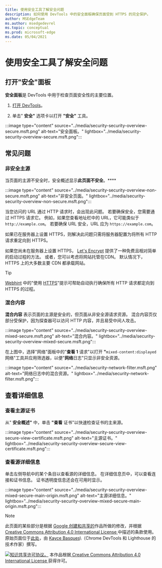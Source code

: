 ```yaml
---
title: 使用安全工具了解安全问题
description: 如何使用 DevTools 中的安全面板确保页面受到 HTTPS 的完全保护。
author: MSEdgeTeam
ms.author: msedgedevrel
ms.topic: conceptual
ms.prod: microsoft-edge
ms.date: 05/04/2021
---
```

<!-- Copyright Kayce Basques

   Licensed under the Apache License, Version 2.0 (the "License");
   you may not use this file except in compliance with the License.
   You may obtain a copy of the License at

       https://www.apache.org/licenses/LICENSE-2.0

   Unless required by applicable law or agreed to in writing, software
   distributed under the License is distributed on an "AS IS" BASIS,
   WITHOUT WARRANTIES OR CONDITIONS OF ANY KIND, either express or implied.
   See the License for the specific language governing permissions and
   limitations under the License.  -->
# <a name="understand-security-issues-using-the-security-tool"></a>使用安全工具了解安全问题

<!--Use the **Security** Panel in [Microsoft Edge DevTools](../../devtools-guide-chromium/index.md) to make sure HTTPS is properly implemented on a page.  See **Why HTTPS Matters** to learn why every website should be protected with HTTPS, even sites that don't handle sensitive user data.  -->

<!--todo: add section when why-https is available -->


<!-- ====================================================================== -->
## <a name="open-the-security-panel"></a>打开"安全"面板

**安全面板**是 DevTools 中用于检查页面安全性的主要位置。

1. [打开 DevTools](../open/index.md)。

1. 单击" **安全"** 选项卡以打开 **"安全"** 工具。

:::image type="content" source="../media/security-security-overview-secure.msft.png" alt-text="安全面板。" lightbox="../media/security-security-overview-secure.msft.png":::


<!-- ====================================================================== -->
## <a name="common-problems"></a>常见问题

### <a name="non-secure-main-origins"></a>非安全主源

当页面的主源不安全时，安全概述显示**此页面不安全**。****

:::image type="content" source="../media/security-security-overview-non-secure.msft.png" alt-text="非安全页面。" lightbox="../media/security-security-overview-non-secure.msft.png":::

当您访问的 URL 通过 HTTP 请求时，会出现此问题。  若要确保安全，您需要通过 HTTPS 请求它。  例如，如果您查看地址栏中的 URL，它可能类似于 `http://example.com`。  若要确保 URL 安全，URL 应为 `https://example.com`。

如果已在服务器上设置 HTTPS，则解决此问题只需将服务器配置为将所有 HTTP 请求重定向到 HTTPS。

如果您尚未在服务器上设置 HTTPS， [Let's Encrypt](https://letsencrypt.org) 提供了一种免费且相对简单的启动过程的方法。  或者，您可以考虑将网站托管在CDN。  默认情况下，HTTPS 上的大多数主要 CDN 都承载网站。

> [!TIP]
> [Webhint](https://webhint.io) 中的"使用 [HTTPS](https://webhint.io/docs/user-guide/hints/hint-https-only)"提示可帮助自动执行确保所有 HTTP 请求都定向到 HTTPS 的过程。

### <a name="mixed-content"></a>混合内容

**混合内容**<!--[mixed content](/web/fundamentals/security/prevent-mixed-content/what-is-mixed-content)--> 表示页面的主源是安全的，但页面从非安全源请求资源。  混合内容页仅部分受保护，因为探查器可以访问 HTTP 内容，并且易受中间人攻击。

:::image type="content" source="../media/security-security-overview-mixed-secure.msft.png" alt-text="混合内容。" lightbox="../media/security-security-overview-mixed-secure.msft.png":::

在上图中，选择"网络"面板中的"**查看 1** 请求"以打开 **"**`mixed-content:displayed`网络"工具并应用筛选器，以便"**网络**日志"只显示非安全资源。

:::image type="content" source="../media/security-network-filter.msft.png" alt-text="网络日志中的混合资源。" lightbox="../media/security-network-filter.msft.png":::


<!-- ====================================================================== -->
## <a name="view-details"></a>查看详细信息

### <a name="view-main-origin-certificate"></a>查看主源证书

从" **安全概述"** 中，单击 **"查看** 证书"以快速检查证书的主来源。

:::image type="content" source="../media/security-security-overview-secure-view-certificate.msft.png" alt-text="主源证书。" lightbox="../media/security-security-overview-secure-view-certificate.msft.png":::

### <a name="view-origin-details"></a>查看源详细信息

单击左侧导航中的某个条目以查看源的详细信息。  在详细信息页中，可以查看连接和证书信息。  证书透明度信息还会在可用时显示。

:::image type="content" source="../media/security-security-overview-mixed-secure-main-origin.msft.png" alt-text="主源详细信息。" lightbox="../media/security-security-overview-mixed-secure-main-origin.msft.png":::


<!-- ====================================================================== -->
> [!NOTE]
> 此页面的某些部分是根据 [Google 创建和共享的](https://developers.google.com/terms/site-policies)作品所做的修改，并根据[ Creative Commons Attribution 4.0 International License ](https://creativecommons.org/licenses/by/4.0)中描述的条款使用。
> 原始页面位于[此处](https://developers.google.com/web/tools/chrome-devtools/security/index)，由 [Kayce Basques](https://developers.google.com/web/resources/contributors#kayce-basques)\（Chrome DevTools 和 Lighthouse 的技术作家）撰写。

[![知识共享许可协议。](https://i.creativecommons.org/l/by/4.0/88x31.png)](https://creativecommons.org/licenses/by/4.0)
本作品根据[ Creative Commons Attribution 4.0 International License ](https://creativecommons.org/licenses/by/4.0)获得许可。
